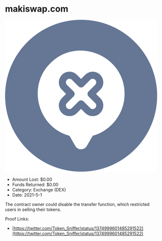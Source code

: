 # makiswap.com
![makiswap.com](/rektimages/makiswap.com.png)
- Amount Lost: $0.00
- Funds Returned: $0.00
- Category: Exchange (DEX)
- Date: 2021-5-1

The contract owner could disable the transfer function, which restricted users in selling their tokens.


Proof Links:
- [https://twitter.com/Token_Sniffer/status/1374999601485291522](https://twitter.com/Token_Sniffer/status/1374999601485291522)


